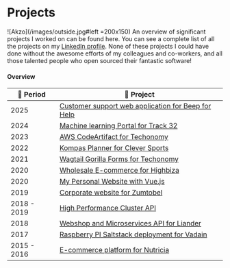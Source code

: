 # Projects

![Akzo](/images/outside.jpg#left =200x150) An overview of significant projects I worked on can be found here. You can see a complete list of all the projects on my [LinkedIn profile](https://www.linkedin.com/in/maerteijn/). None of these projects I could have done without the awesome efforts of my colleagues and co-workers, and all those talented people who open sourced their fantastic software!

#### Overview

| :calendar: Period  | :file_folder: Project                                                                                        |
| ------------------ | -------------------------------------------------------------------------------------------------------------|
| 2025               | [Customer support web application for Beep for Help](/en/projects/customer-support-web-application-for-beep-for-help)
| 2024               | [Machine learning Portal for Track 32](/en/projects/machine-learning-portal-for-track32)                    |
| 2023               | [AWS CodeArtifact for Techonomy](/en/projects/aws-codeartifact-for-techonomy)                                |
| 2022               | [Kompas Planner for Clever Sports](/en/projects/kompas-planner-for-clever-sports)                            |
| 2021               | [Wagtail Gorilla Forms for Techonomy](/en/projects/wagtail-gorilla-forms-for-techonomy)                      |
| 2020               | [Wholesale E-commerce for Highbiza](/en/projects/wholesale-ecommerce-for-highbiza)                           |
| 2020               | [My Personal Website with Vue.js](/en/projects/my-personal-website-with-vue)                                 |
| 2019               | [Corporate website for Zumtobel](/en/projects/corporate-website-for-zumtobel)                                |
| 2018 - 2019        | [High Performance Cluster API](/en/projects/high-performance-cluster-api)                                    |
| 2018               | [Webshop and Microservices API for Liander](/en/projects/webshop-and-microservices-api-for-liander)          |
| 2017               | [Raspberry PI Saltstack deployment for Vadain](/en/projects/rpi-saltstack-deployment-for-vadain)             |
| 2015 - 2016        | [E-commerce platform for Nutricia](/en/projects/e-commerce-platform-for-nutricia)                            |
